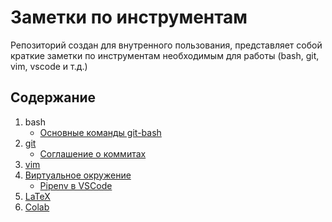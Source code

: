 # Заметки по инструментам

Репозиторий создан для внутренного пользования, представляет собой краткие заметки по инструментам необходимым для работы (bash, git, vim, vscode и т.д.)

## Содержание

1. bash
    - [Основные команды git-bash](/tools/bash.md)
2. [git](/tools/git.md)
    - [Соглашение о коммитах](/tools/conventional-commit-messages.md)
3. [vim](/tools/vim.md)
4. [Виртуальное окружение](/tools/env.md)
    - [Pipenv в VSCode](/tools/pipenv_vscode.md)
5. [LaTeX](/tools/latex.md)
6. [Colab](/tools/colab.md)
